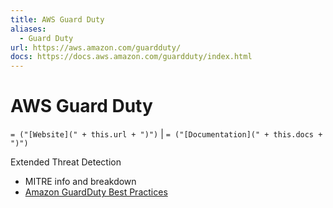 ```yaml
---
title: AWS Guard Duty
aliases:
  - Guard Duty
url: https://aws.amazon.com/guardduty/
docs: https://docs.aws.amazon.com/guardduty/index.html
---
```

# AWS Guard Duty
`= ("[Website](" + this.url + ")")` | `= ("[Documentation](" + this.docs + ")")`

Extended Threat Detection
- MITRE info and breakdown
- [Amazon GuardDuty Best Practices](https://aws.github.io/aws-security-services-best-practices/guides/guardduty/)